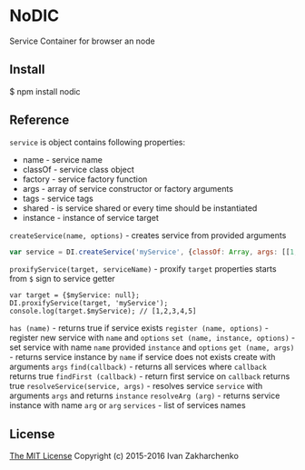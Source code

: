 # NoDIC
Service Container for browser an node

## Install
 $ npm install nodic
 
## Reference

`service` is object contains following properties:
 - name     - service name
 - classOf  - service class object
 - factory  - service factory function
 - args     - array of service constructor or factory arguments
 - tags     - service tags
 - shared   - is service shared or every time should be instantiated
 - instance - instance of service target

`createService(name, options)` - creates service from provided arguments
``` javascript
var service = DI.createService('myService', {classOf: Array, args: [[1,2,3,4,5]], tags: ['array']});
```
`proxifyService(target, serviceName)` - proxify `target` properties starts from `$` sign to service getter
```
var target = {$myService: null};
DI.proxifyService(target, 'myService');
console.log(target.$myService); // [1,2,3,4,5]
```
`has (name)` - returns true if service exists
`register (name, options)` - register new service with `name` and `options`
`set (name, instance, options)` - set service with name `name` provided `instance` and `options`
`get (name, args)` - returns service instance by `name` if service does not exists create with arguments `args`
`find(callback)` - returns all services where `callback` returns true
`findFirst (callback)` - return first service on `callback` returns true
`resolveService(service, args)` - resolves service `service` with arguments `args` and returns `instance`
`resolveArg (arg)` - returns service instance with name `arg` or `arg`
`services` - list of services names

## License
[The MIT License](http://opensource.org/licenses/MIT)
Copyright (c) 2015-2016 Ivan Zakharchenko